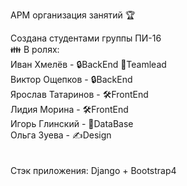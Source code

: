 АРМ организация занятий &#127942;

Создана студентами группы ПИ-16
<br>
   &#128106; В ролях:<br>
        Иван Хмелёв        - &#128274;BackEnd &#128276;Teamlead <br>
        Виктор Ощепков     - &#128274;BackEnd <br>
        Ярослав Татаринов  - &#128736;FrontEnd <br>
        Лидия Морина       - &#128736;FrontEnd <br>
        Игорь Глинский     - &#128190;DataBase  <br>
        Ольга Зуева        - &#9997;Design <br>
<br><br>
Стэк приложения: Django + Bootstrap4
        
